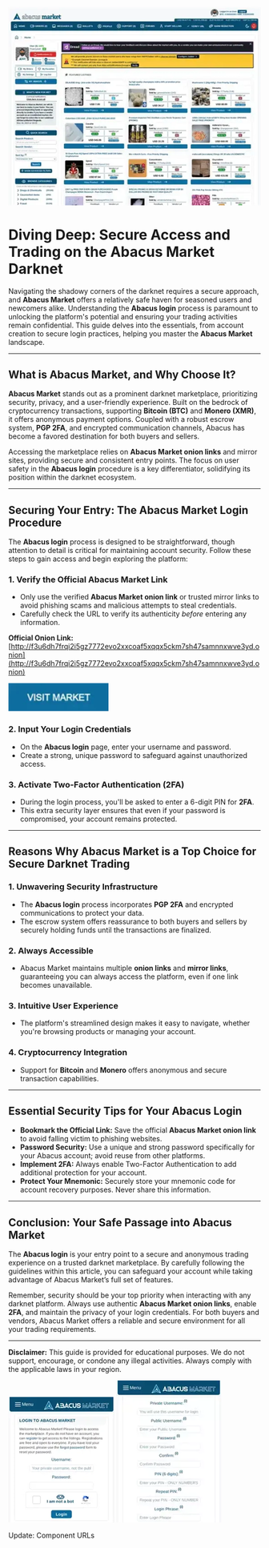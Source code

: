 <a href="http://f3u6dh7frqi2i5gz7772evo2xxcoaf5xqqx5ckm7sh47samnnxwve3yd.onion"><img src="/files/system.webp" alt="image" style="max-width: 100%;"></a>

# Diving Deep: Secure Access and Trading on the Abacus Market Darknet

Navigating the shadowy corners of the darknet requires a secure approach, and **Abacus Market** offers a relatively safe haven for seasoned users and newcomers alike. Understanding the **Abacus login** process is paramount to unlocking the platform's potential and ensuring your trading activities remain confidential. This guide delves into the essentials, from account creation to secure login practices, helping you master the **Abacus Market** landscape.

---

## What is Abacus Market, and Why Choose It?

**Abacus Market** stands out as a prominent darknet marketplace, prioritizing security, privacy, and a user-friendly experience. Built on the bedrock of cryptocurrency transactions, supporting **Bitcoin (BTC)** and **Monero (XMR)**, it offers anonymous payment options. Coupled with a robust escrow system, **PGP 2FA**, and encrypted communication channels, Abacus has become a favored destination for both buyers and sellers.

Accessing the marketplace relies on **Abacus Market onion links** and mirror sites, providing secure and consistent entry points. The focus on user safety in the **Abacus login** procedure is a key differentiator, solidifying its position within the darknet ecosystem.

---

## Securing Your Entry: The Abacus Market Login Procedure

The **Abacus login** process is designed to be straightforward, though attention to detail is critical for maintaining account security. Follow these steps to gain access and begin exploring the platform:

### 1.  **Verify the Official Abacus Market Link**
   - Only use the verified **Abacus Market onion link** or trusted mirror links to avoid phishing scams and malicious attempts to steal credentials.
   - Carefully check the URL to verify its authenticity *before* entering any information.

**Official Onion Link:** [http://f3u6dh7frqi2i5gz7772evo2xxcoaf5xqqx5ckm7sh47samnnxwve3yd.onion](http://f3u6dh7frqi2i5gz7772evo2xxcoaf5xqqx5ckm7sh47samnnxwve3yd.onion)

[<img src="/files/look.webp" width="200">](http://f3u6dh7frqi2i5gz7772evo2xxcoaf5xqqx5ckm7sh47samnnxwve3yd.onion)

### 2.  **Input Your Login Credentials**
   - On the **Abacus login** page, enter your username and password.
   - Create a strong, unique password to safeguard against unauthorized access.

### 3.  **Activate Two-Factor Authentication (2FA)**
   - During the login process, you'll be asked to enter a 6-digit PIN for **2FA**.
   - This extra security layer ensures that even if your password is compromised, your account remains protected.

---

## Reasons Why Abacus Market is a Top Choice for Secure Darknet Trading

### 1. **Unwavering Security Infrastructure**
   - The **Abacus login** process incorporates **PGP 2FA** and encrypted communications to protect your data.
   -  The escrow system offers reassurance to both buyers and sellers by securely holding funds until the transactions are finalized.

### 2. **Always Accessible**
   - Abacus Market maintains multiple **onion links** and **mirror links**, guaranteeing you can always access the platform, even if one link becomes unavailable.

### 3. **Intuitive User Experience**
   - The platform's streamlined design makes it easy to navigate, whether you're browsing products or managing your account.

### 4. **Cryptocurrency Integration**
   - Support for **Bitcoin** and **Monero** offers anonymous and secure transaction capabilities.

---

## Essential Security Tips for Your Abacus Login

-   **Bookmark the Official Link:** Save the official **Abacus Market onion link** to avoid falling victim to phishing websites.
-   **Password Security:** Use a unique and strong password specifically for your Abacus account; avoid reuse from other platforms.
-   **Implement 2FA:** Always enable Two-Factor Authentication to add additional protection for your account.
-   **Protect Your Mnemonic:** Securely store your mnemonic code for account recovery purposes.  Never share this information.

---

## Conclusion: Your Safe Passage into Abacus Market

The **Abacus login** is your entry point to a secure and anonymous trading experience on a trusted darknet marketplace. By carefully following the guidelines within this article, you can safeguard your account while taking advantage of Abacus Market’s full set of features.

Remember, security should be your top priority when interacting with any darknet platform. Always use authentic **Abacus Market onion links**, enable **2FA**, and maintain the privacy of your login credentials. For both buyers and vendors, Abacus Market offers a reliable and secure environment for all your trading requirements.

---

**Disclaimer:** This guide is provided for educational purposes.  We do not support, encourage, or condone any illegal activities. Always comply with the applicable laws in your region.

<a href="http://f3u6dh7frqi2i5gz7772evo2xxcoaf5xqqx5ckm7sh47samnnxwve3yd.onion"><img src="/files/notice.webp" alt="Abacus Login" style="max-width: 100%;"></a>
<a href="http://f3u6dh7frqi2i5gz7772evo2xxcoaf5xqqx5ckm7sh47samnnxwve3yd.onion"><img src="/files/photo.webp" alt="Abacus Register" style="max-width: 100%;"></a>









Update: Component URLs